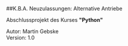 ##K.B.A. Neuzulassungen: Alternative Antriebe

Abschlussprojekt des Kurses <b>"Python"</b>

Autor: Martin Gebske<br> 
Version: 1.0





